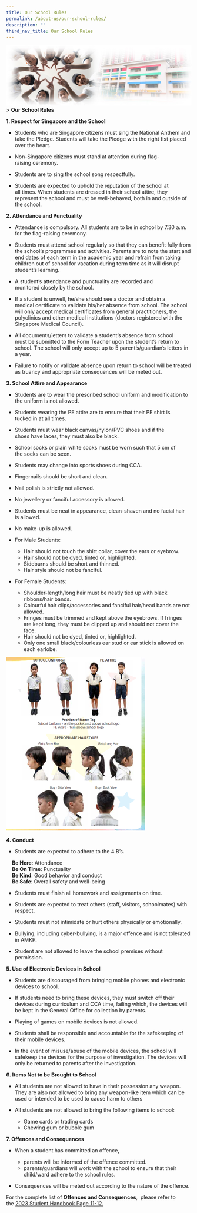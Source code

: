 ```yaml
---
title: Our School Rules
permalink: /about-us/our-school-rules/
description: ""
third_nav_title: Our School Rules
---
```


![Sub-banner](/images/sub%20banner.jpg)
&gt; **Our School Rules**

**1. Respect for Singapore and the School**


*   Students who are Singapore citizens must sing the National Anthem&nbsp;and take the Pledge. Students will take the Pledge with the right fist placed over the heart.

  

*   Non-Singapore citizens must stand at attention during flag-raising&nbsp;ceremony.

  

*   Students are to sing the school song respectfully.

  

*   Students are expected to uphold the reputation of the school at all&nbsp;times. When students are dressed in their school attire, they represent the school and must be well-behaved, both in and outside of the school.

  

**2. Attendance and Punctuality**

*   Attendance is compulsory. All students are to be in school by 7.30 a.m. for&nbsp;the flag-raising ceremony.

  

*   Students must attend school regularly so that they can benefit fully&nbsp;from the school’s programmes and activities. Parents are to note the start and end dates of each term in the academic year and refrain from taking children out of school for vacation during term time as it will disrupt student’s learning.

  

*   A student’s attendance and punctuality are recorded and monitored&nbsp;closely by the school.

  

*   If a student is unwell, he/she should see a doctor and obtain a medical&nbsp;certificate to validate his/her absence from school. The school will only accept medical certificates from general practitioners, the polyclinics and other medical institutions (doctors registered with the Singapore Medical Council).

  

*   All documents/letters to validate a student’s absence from school must&nbsp;be submitted to the Form Teacher upon the student’s return to school. The school will only accept up to 5 parent’s/guardian’s letters in a year.

  

*   Failure to notify or validate absence upon return to school will be&nbsp;treated as truancy and appropriate consequences will be meted out.

  

**3. School Attire and Appearance**

*   Students are to wear the prescribed school uniform and modification to the uniform is not allowed.  
    

  

*   Students wearing the PE attire are to ensure that their PE shirt is tucked&nbsp;in at all times.

  

*   Students must wear black canvas/nylon/PVC shoes and if the shoes&nbsp;have laces, they must also be black.

  

*   School socks or plain white socks must be worn such that 5 cm of the&nbsp;socks can be seen.

  

*   Students may change into sports shoes during CCA.

  

*   Fingernails should be short and clean.

  

*   Nail polish is strictly not allowed.

  

*   No jewellery or fanciful accessory is allowed.

  

*   Students must be neat in appearance, clean-shaven and no facial hair is&nbsp;allowed.

  

*   No make-up is allowed.

  

*   For Male Students:

    *   Hair should not touch the shirt collar, cover the ears or eyebrow.
    *   Hair should not be dyed, tinted or, highlighted.
    *   Sideburns should be short and thinned.
    *   Hair style should not be fanciful.

  

*   For Female Students:

    *   Shoulder-length/long hair must be neatly tied up with black ribbons/hair bands.
    *   Colourful hair clips/accessories and fanciful hair/head bands are not allowed.
    *   Fringes must be trimmed and kept above the eyebrows. If fringes are&nbsp;kept long, they must be clipped up and should not cover the face.
    *   Hair should not be dyed, tinted or, highlighted.
    *   Only one small black/colourless ear stud or ear stick is allowed on each earlobe.


<img src="/images/About%20Us/Our%20School%20Rules.png" style="width:75%">


**4. Conduct**

*   Students are expected to adhere to the 4 B’s.

&nbsp; &nbsp; **Be Here**: Attendance  
&nbsp; &nbsp; **Be On Time**: Punctuality  
&nbsp; &nbsp; **Be Kind**: Good behavior and conduct  
&nbsp; &nbsp; **Be Safe**: Overall safety and well-being

*   Students must finish all homework and assignments on time.

  

*   Students are expected to treat others (staff, visitors, schoolmates) with respect.

  

*   Students must not intimidate or hurt others physically or emotionally.

  

*   Bullying, including cyber-bullying, is a major offence and is not tolerated in AMKP.&nbsp;

  

*   Student are not allowed to leave the school premises without permission.


**5. Use of Electronic Devices in School**

*   Students are discouraged from bringing mobile phones and electronic devices to school.

  

*   If students need to bring these devices, they must switch off their devices during curriculum and CCA time, failing which, the devices will be kept in the General Office for collection by parents.

  

*   Playing of games on mobile devices is not allowed.

  

*   Students shall be responsible and accountable for the safekeeping of their mobile devices.

  

*   In the event of misuse/abuse of the mobile devices, the school will safekeep the devices for the purpose of investigation. The devices will only be returned to parents after the investigation.


**6. Items Not to be Brought to School**

*   All students are not allowed to have in their possession any weapon. They are also not allowed to bring any weapon-like item which can be used or intended to be used to cause harm to others

  

*   All students are not allowed to bring the following items to school:

    *   Game cards or trading cards
    *   Chewing gum or bubble gum

**7. Offences and Consequences**

*   When a student has committed an offence,&nbsp;

    *   parents will be informed of the offence committed.
    *   parents/guardians will work with the school to ensure that their child/ward adhere to the school rules.

  

*   Consequences will be meted out according to the nature of the offence.

For the complete list of&nbsp;**Offences and Consequences**,&nbsp;
please refer to the&nbsp;<u>2023 Student Handbook Page 11-12.</u>